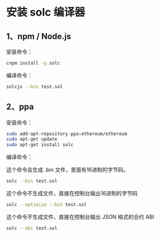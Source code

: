 # 安装 solc 编译器

## 1、npm / Node.js

安装命令：

```sh
cnpm install -g solc
```

编译命令：

```sh
solcjs --bin test.sol
```

## 2、ppa

安装命令：

```sh
sudo add-apt-repository ppa:ethereum/ethereum
sudo apt-get update
sudo apt-get install solc
```

编译命令：

这个命令会生成 .bin 文件，里面有16进制的字节码。

```sh
solc --bin test.sol
```

这个命令不生成文件，直接在控制台输出16进制的字节码

```sh
solc --optimize --bin test.sol
```

这个命令不生成文件，直接在控制台输出 JSON 格式的合约 ABI

```sh
solc --abi test.sol
```

